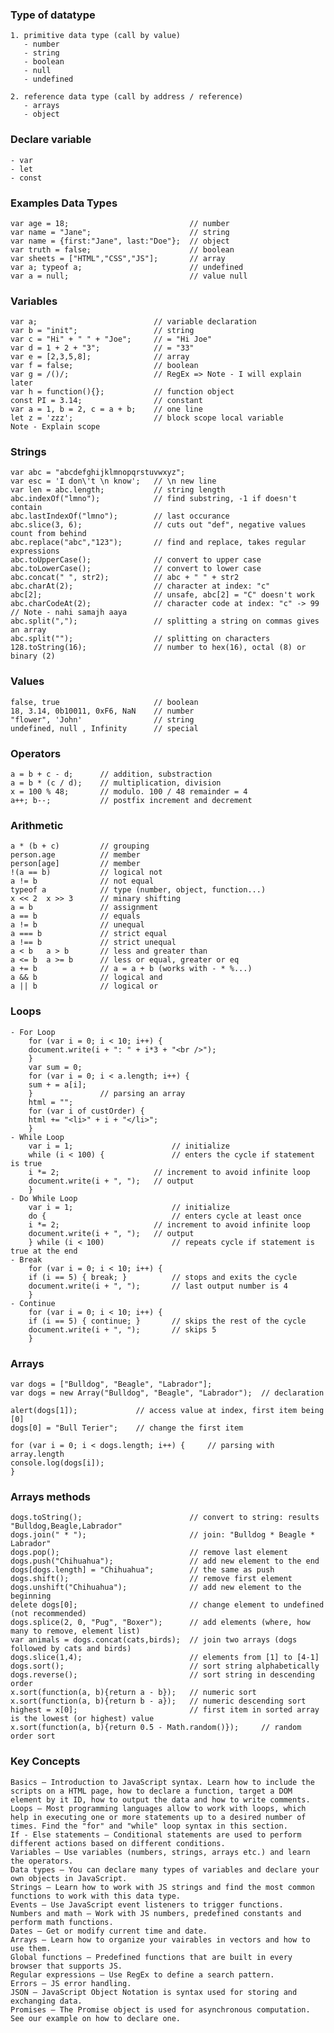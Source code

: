 ### Type of datatype
    1. primitive data type (call by value)
       - number
       - string
       - boolean
       - null
       - undefined

    2. reference data type (call by address / reference)
       - arrays
       - object

### Declare variable
    - var
    - let
    - const

### Examples Data Types
    var age = 18;                           // number 
    var name = "Jane";                      // string
    var name = {first:"Jane", last:"Doe"};  // object
    var truth = false;                      // boolean
    var sheets = ["HTML","CSS","JS"];       // array
    var a; typeof a;                        // undefined
    var a = null;                           // value null


### Variables
    var a;                          // variable declaration
    var b = "init";                 // string
    var c = "Hi" + " " + "Joe";     // = "Hi Joe"
    var d = 1 + 2 + "3";            // = "33"
    var e = [2,3,5,8];              // array
    var f = false;                  // boolean
    var g = /()/;                   // RegEx => Note - I will explain later
    var h = function(){};           // function object
    const PI = 3.14;                // constant
    var a = 1, b = 2, c = a + b;    // one line
    let z = 'zzz';                  // block scope local variable
    Note - Explain scope

### Strings
    var abc = "abcdefghijklmnopqrstuvwxyz";
    var esc = 'I don\'t \n know';   // \n new line
    var len = abc.length;           // string length
    abc.indexOf("lmno");            // find substring, -1 if doesn't contain 
    abc.lastIndexOf("lmno");        // last occurance
    abc.slice(3, 6);                // cuts out "def", negative values count from behind
    abc.replace("abc","123");       // find and replace, takes regular expressions
    abc.toUpperCase();              // convert to upper case
    abc.toLowerCase();              // convert to lower case
    abc.concat(" ", str2);          // abc + " " + str2
    abc.charAt(2);                  // character at index: "c"
    abc[2];                         // unsafe, abc[2] = "C" doesn't work
    abc.charCodeAt(2);              // character code at index: "c" -> 99 // Note - nahi samajh aaya
    abc.split(",");                 // splitting a string on commas gives an array
    abc.split("");                  // splitting on characters
    128.toString(16);               // number to hex(16), octal (8) or binary (2)



### Values
    false, true                     // boolean
    18, 3.14, 0b10011, 0xF6, NaN    // number
    "flower", 'John'                // string
    undefined, null , Infinity      // special


### Operators
    a = b + c - d;      // addition, substraction
    a = b * (c / d);    // multiplication, division
    x = 100 % 48;       // modulo. 100 / 48 remainder = 4
    a++; b--;           // postfix increment and decrement


### Arithmetic
    a * (b + c)         // grouping
    person.age          // member
    person[age]         // member
    !(a == b)           // logical not
    a != b              // not equal
    typeof a            // type (number, object, function...)
    x << 2  x >> 3      // minary shifting
    a = b               // assignment
    a == b              // equals
    a != b              // unequal
    a === b             // strict equal
    a !== b             // strict unequal
    a < b   a > b       // less and greater than
    a <= b  a >= b      // less or equal, greater or eq
    a += b              // a = a + b (works with - * %...)
    a && b              // logical and
    a || b              // logical or



### Loops
    - For Loop
        for (var i = 0; i < 10; i++) {
        document.write(i + ": " + i*3 + "<br />");
        }
        var sum = 0;
        for (var i = 0; i < a.length; i++) {
        sum + = a[i];
        }               // parsing an array
        html = "";
        for (var i of custOrder) {
        html += "<li>" + i + "</li>";
        }
    - While Loop
        var i = 1;                      // initialize
        while (i < 100) {               // enters the cycle if statement is true
        i *= 2;                     // increment to avoid infinite loop
        document.write(i + ", ");   // output
        }
    - Do While Loop
        var i = 1;                      // initialize
        do {                            // enters cycle at least once
        i *= 2;                     // increment to avoid infinite loop
        document.write(i + ", ");   // output
        } while (i < 100)               // repeats cycle if statement is true at the end
    - Break
        for (var i = 0; i < 10; i++) {
        if (i == 5) { break; }          // stops and exits the cycle
        document.write(i + ", ");       // last output number is 4
        }
    - Continue
        for (var i = 0; i < 10; i++) {
        if (i == 5) { continue; }       // skips the rest of the cycle
        document.write(i + ", ");       // skips 5
        }


### Arrays
    var dogs = ["Bulldog", "Beagle", "Labrador"]; 
    var dogs = new Array("Bulldog", "Beagle", "Labrador");  // declaration

    alert(dogs[1]);             // access value at index, first item being [0]
    dogs[0] = "Bull Terier";    // change the first item

    for (var i = 0; i < dogs.length; i++) {     // parsing with array.length
    console.log(dogs[i]);
    }


### Arrays methods
    dogs.toString();                        // convert to string: results "Bulldog,Beagle,Labrador"
    dogs.join(" * ");                       // join: "Bulldog * Beagle * Labrador"
    dogs.pop();                             // remove last element
    dogs.push("Chihuahua");                 // add new element to the end
    dogs[dogs.length] = "Chihuahua";        // the same as push
    dogs.shift();                           // remove first element
    dogs.unshift("Chihuahua");              // add new element to the beginning
    delete dogs[0];                         // change element to undefined (not recommended)
    dogs.splice(2, 0, "Pug", "Boxer");      // add elements (where, how many to remove, element list)
    var animals = dogs.concat(cats,birds);  // join two arrays (dogs followed by cats and birds)
    dogs.slice(1,4);                        // elements from [1] to [4-1]
    dogs.sort();                            // sort string alphabetically
    dogs.reverse();                         // sort string in descending order
    x.sort(function(a, b){return a - b});   // numeric sort
    x.sort(function(a, b){return b - a});   // numeric descending sort
    highest = x[0];                         // first item in sorted array is the lowest (or highest) value
    x.sort(function(a, b){return 0.5 - Math.random()});     // random order sort




### Key Concepts
    Basics – Introduction to JavaScript syntax. Learn how to include the scripts on a HTML page, how to declare a function, target a DOM element by it ID, how to output the data and how to write comments.
    Loops – Most programming languages allow to work with loops, which help in executing one or more statements up to a desired number of times. Find the "for" and "while" loop syntax in this section.
    If - Else statements – Conditional statements are used to perform different actions based on different conditions.
    Variables – Use variables (numbers, strings, arrays etc.) and learn the operators.
    Data types – You can declare many types of variables and declare your own objects in JavaScript.
    Strings – Learn how to work with JS strings and find the most common functions to work with this data type.
    Events – Use JavaScript event listeners to trigger functions.
    Numbers and math – Work with JS numbers, predefined constants and perform math functions.
    Dates – Get or modify current time and date.
    Arrays – Learn how to organize your vairables in vectors and how to use them.
    Global functions – Predefined functions that are built in every browser that supports JS.
    Regular expressions – Use RegEx to define a search pattern.
    Errors – JS error handling.
    JSON – JavaScript Object Notation is syntax used for storing and exchanging data.
    Promises – The Promise object is used for asynchronous computation. See our example on how to declare one.


